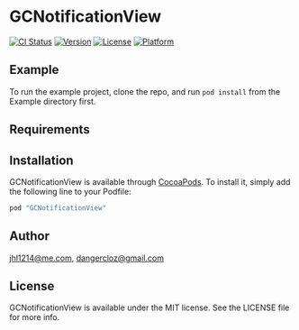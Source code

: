 # GCNotificationView

[![CI Status](http://img.shields.io/travis/jhl1214@me.com/GCNotificationView.svg?style=flat)](https://travis-ci.org/jhl1214@me.com/GCNotificationView)
[![Version](https://img.shields.io/cocoapods/v/GCNotificationView.svg?style=flat)](http://cocoapods.org/pods/GCNotificationView)
[![License](https://img.shields.io/cocoapods/l/GCNotificationView.svg?style=flat)](http://cocoapods.org/pods/GCNotificationView)
[![Platform](https://img.shields.io/cocoapods/p/GCNotificationView.svg?style=flat)](http://cocoapods.org/pods/GCNotificationView)

## Example

To run the example project, clone the repo, and run `pod install` from the Example directory first.

## Requirements

## Installation

GCNotificationView is available through [CocoaPods](http://cocoapods.org). To install
it, simply add the following line to your Podfile:

```ruby
pod "GCNotificationView"
```

## Author

jhl1214@me.com, dangercloz@gmail.com

## License

GCNotificationView is available under the MIT license. See the LICENSE file for more info.
